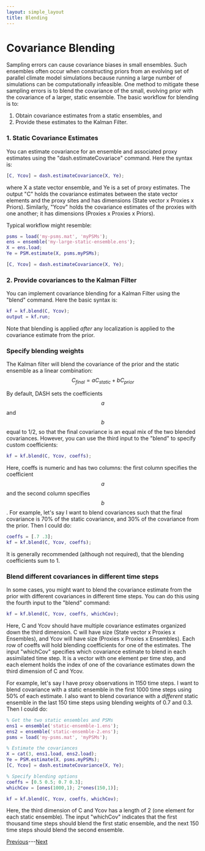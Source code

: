 ```yaml
---
layout: simple_layout
title: Blending
---
```

<script async src="https://cdn.mathjax.org/mathjax/latest/MathJax.js?config=TeX-AMS-MML_HTMLorMML" type="text/javascript"></script>

# Covariance Blending

Sampling errors can cause covariance biases in small ensembles. Such ensembles often occur when constructing priors from an evolving set of parallel climate model simulations because running a large number of simulations can be computationally infeasible. One method to mitigate these sampling errors is to blend the covariance of the small, evolving prior with the covariance of a larger, static ensemble. The basic workflow for blending is to:
1. Obtain covariance estimates from a static ensembles, and
2. Provide these estimates to the Kalman Filter.

### 1. Static Covariance Estimates

You can estimate covariance for an ensemble and associated proxy estimates using the "dash.estimateCovariace" command. Here the syntax is:
```matlab
[C, Ycov] = dash.estimateCovariance(X, Ye);
```
where X a state vector ensemble, and Ye is a set of proxy estimates. The output "C" holds the covariance estimates between the state vector elements and the proxy sites and has dimensions (State vector x Proxies x Priors). Similarly, "Ycov" holds the covariance estimates of the proxies with one another; it has dimensions (Proxies x Proxies x Priors).

Typical workflow might resemble:
```matlab
psms = load('my-psms.mat', 'myPSMs');
ens = ensemble('my-large-static-ensemble.ens');
X = ens.load;
Ye = PSM.estimate(X, psms.myPSMs);

[C, Ycov] = dash.estimateCovariance(X, Ye);
```

### 2. Provide covariances to the Kalman Filter

You can implement covariance blending for a Kalman Filter using the "blend" command. Here the basic syntax is:
```matlab
kf = kf.blend(C, Ycov);
output = kf.run;
```
Note that blending is applied *after* any localization is applied to the covariance estimate from the prior.

### Specify blending weights

The Kalman filter will blend the covariance of the prior and the static ensemble as a linear combination:
$$C_{final} = aC_{static} + bC_{prior}$$

By default, DASH sets the coefficients $$a$$ and $$b$$ equal to 1/2, so that the final covariance is an equal mix of the two blended covariances. However, you can use the third input to the "blend" to specify custom coefficients:
```matlab
kf = kf.blend(C, Ycov, coeffs);
```
Here, coeffs is numeric and has two columns: the first column specifies the coefficient $$a$$ and the second column specifies $$b$$. For example, let's say I want to blend covariances such that the final covariance is 70% of the static covariance, and 30% of the covariance from the prior. Then I could do:
```matlab
coeffs = [.7 .3];
kf = kf.blend(C, Ycov, coeffs);
```
It is generally recommended (although not required), that the blending coefficients sum to 1.

### Blend different covariances in different time steps

In some cases, you might want to blend the covariance estimate from the prior with different covariances in different time steps. You can do this using the fourth input to the "blend" command:
```matlab
kf = kf.blend(C, Ycov, coeffs, whichCov);
```
Here, C and Ycov should have multiple covariance estimates organized down the third dimension. C will have size (State vector x Proxies x Ensembles), and Ycov will have size (Proxies x Proxies x Ensembles). Each row of coeffs will hold blending coefficients for one of the estimates. The input "whichCov" specifies which covariance estimate to blend in each assimilated time step. It is a vector with one element per time step, and each element holds the index of one of the covariance estimates down the third dimension of C and Ycov.

For example, let's say I have proxy observations in 1150 time steps. I want to blend covariance with a static ensemble in the first 1000 time steps using 50% of each estimate. I also want to blend covariance with a *different* static ensemble in the last 150 time steps using blending weights of 0.7 and 0.3. Then I could do:
```matlab
% Get the two static ensembles and PSMs
ens1 = ensemble('static-ensemble-1.ens');
ens2 = ensemble('static-ensemble-2.ens');
psms = load('my-psms.mat', 'myPSMs');

% Estimate the covariances
X = cat(3, ens1.load, ens2.load);
Ye = PSM.estimate(X, psms.myPSMs);
[C, Ycov] = dash.estimateCovariance(X, Ye);

% Specify blending options
coeffs = [0.5 0.5; 0.7 0.3];
whichCov = [ones(1000,1); 2*ones(150,1)];

kf = kf.blend(C, Ycov, coeffs, whichCov);
```
Here, the third dimension of C and Ycov has a length of 2 (one element for each static ensemble). The input "whichCov" indicates that the first thousand time steps should blend the first static ensemble, and the next 150 time steps should blend the second ensemble.

[Previous](localize)---[Next](misc-cov)
